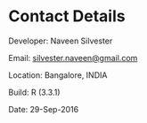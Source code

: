 Contact Details
===========================
Developer: Naveen Silvester

Email: silvester.naveen@gmail.com

Location: Bangalore, INDIA

Build: R (3.3.1)

Date: 29-Sep-2016


